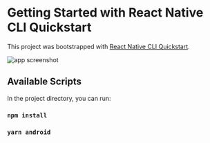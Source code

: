 # Getting Started with React Native CLI Quickstart

This project was bootstrapped with [React Native CLI Quickstart](https://reactnative.dev/docs/environment-setup).

![app screenshot]([http://url/to/img.png](https://raw.githubusercontent.com/komangTeguhB/crypto_mobileapp_test/main/assets/screenshot-market.jpeg))

## Available Scripts

In the project directory, you can run:

### `npm install`

### `yarn android`
